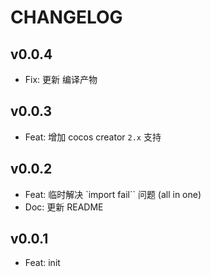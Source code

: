 # CHANGELOG

## v0.0.4

- Fix: 更新 编译产物

## v0.0.3

- Feat: 增加 cocos creator `2.x` 支持

## v0.0.2

- Feat: 临时解决 `import fail`` 问题 (all in one)
- Doc: 更新 README

## v0.0.1

- Feat: init
